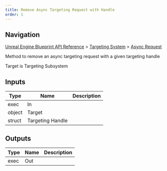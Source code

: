 ```yaml
---
title: Remove Async Targeting Request with Handle
order: 1
---
```

## Navigation

[Unreal Engine Blueprint API Reference](https://dev.epicgames.com/documentation/en-us/unreal-engine/BlueprintAPI) > [Targeting System](https://dev.epicgames.com/documentation/en-us/unreal-engine/BlueprintAPI/TargetingSystem) > [Async Request](https://dev.epicgames.com/documentation/en-us/unreal-engine/BlueprintAPI/TargetingSystem/AsyncRequest)

Method to remove an async targeting request with a given targeting handle

Target is Targeting Subsystem

## Inputs

| Type | Name | Description |
| --- | --- | --- |
| exec | In |  |
| object | Target |  |
| struct | Targeting Handle |  |

## Outputs

| Type | Name | Description |
| --- | --- | --- |
| exec | Out |  |
